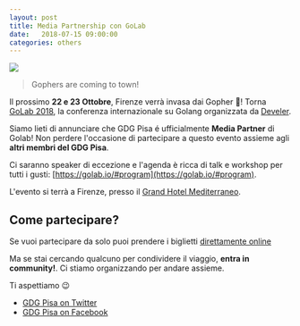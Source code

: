 ```yaml
---
layout: post
title: Media Partnership con GoLab
date:   2018-07-15 09:00:00
categories: others
---
```


<img style="display: block; margin: 0 auto;" src="https://i.imgur.com/jnILRku.jpg"/>

> Gophers are coming to town!

Il prossimo **22 e 23 Ottobre**, Firenze verrà invasa dai Gopher 🐹! Torna [GoLab 2018](https://golab.io/), la conferenza internazionale su Golang organizzata da [Develer](https://www.develer.com/).

Siamo lieti di annunciare che GDG Pisa é ufficialmente **Media Partner** di Golab! Non perdere l'occasione di partecipare a questo evento assieme agli **altri membri del GDG Pisa**. 

Ci saranno speaker di eccezione e l'agenda è ricca di talk e workshop per tutti i gusti: [https://golab.io/#program](https://golab.io/#program).

L'evento si terrà a Firenze, presso il [Grand Hotel Mediterraneo](https://golab.io/#venue). 

## Come partecipare?

Se vuoi partecipare da solo puoi prendere i biglietti [direttamente online](https://ti.to/develer/golab2018/?_ga=2.2592179.280560236.1531666314-184803994.1528866559)

Ma se stai cercando qualcuno per condividere il viaggio, **entra in community!**. Ci stiamo organizzando per andare assieme.

Ti aspettiamo 😉

* [GDG Pisa on Twitter](http://twitter.com/gdgPisa)
* [GDG Pisa on Facebook](http://facebook.com/gdgPisa)